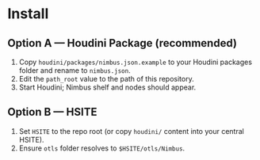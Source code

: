 # Install

## Option A — Houdini Package (recommended)

1. Copy `houdini/packages/nimbus.json.example` to your Houdini packages folder and rename to `nimbus.json`.
2. Edit the `path_root` value to the path of this repository.
3. Start Houdini; Nimbus shelf and nodes should appear.

## Option B — HSITE

1. Set `HSITE` to the repo root (or copy `houdini/` content into your central HSITE).
2. Ensure `otls` folder resolves to `$HSITE/otls/Nimbus`.
